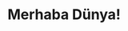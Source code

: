 <!DOCTYPE html>
<html>
<head>
  <title>Benim Web Sitem</title>
  <link rel="stylesheet" href="style.css">
</head>
<body>
  <h1>Merhaba Dünya!</h1>
</body>
</html>
